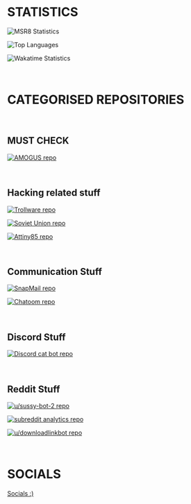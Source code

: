 # STATISTICS

<!-- ![MSR8 Statistics](https://github-readme-stats.vercel.app/api?username=msr8&show_icons=true&hide=prs&theme=dark)

![Top Languages](https://github-readme-stats.vercel.app/api/top-langs/?username=msr8&theme=dark&layout=compact) -->

![MSR8 Statistics](https://github-readme-stats.vercel.app/api?username=msr8&show_icons=true&hide=prs&theme=radical)

![Top Languages](https://github-readme-stats.vercel.app/api/top-langs/?username=msr8&theme=radical&layout=compact)

![Wakatime Statistics](https://github-readme-stats.vercel.app/api/wakatime?username=msr8&theme=radical&layout=compact)

<br>

# CATEGORISED REPOSITORIES

<br>

## MUST CHECK

[![AMOGUS repo](https://github-readme-stats.vercel.app/api/pin/?username=msr8&repo=amogus&theme=cobalt)](https://github.com/msr8/amogus)

<br>

## Hacking related stuff

[![Trollware repo](https://github-readme-stats.vercel.app/api/pin/?username=msr8&repo=trollware&theme=dark)](https://github.com/msr8/trollware)

[![Soviet Union repo](https://github-readme-stats.vercel.app/api/pin/?username=msr8&repo=soviet-union&theme=dark)](https://github.com/msr8/soviet-union)

[![Attiny85 repo](https://github-readme-stats.vercel.app/api/pin/?username=msr8&repo=attiny85&theme=dark)](https://github.com/msr8/attiny85)

<br>

## Communication Stuff

[![SnapMail repo](https://github-readme-stats.vercel.app/api/pin/?username=msr8&repo=snapmail&theme=gruvbox)](https://github.com/msr8/snapmail)

[![Chatoom repo](https://github-readme-stats.vercel.app/api/pin/?username=msr8&repo=chatroom&theme=gruvbox)](https://github.com/msr8/chatroom)

<br>

## Discord Stuff

[![Discord cat bot repo](https://github-readme-stats.vercel.app/api/pin/?username=msr8&repo=discordcatbot&theme=discord_old_blurple)](https://github.com/msr8/discordcatbot)

<br>

## Reddit Stuff

[![u/sussy-bot-2 repo](https://github-readme-stats.vercel.app/api/pin/?username=msr8&repo=sussy-bot&theme=kacho_ga)](https://github.com/msr8/sussy-bot)

[![subreddit analytics repo](https://github-readme-stats.vercel.app/api/pin/?username=msr8&repo=subreddit-analytics-bot&theme=kacho_ga)](https://github.com/msr8/subreddit-analytics-bot)

[![u/downloadlinkbot repo](https://github-readme-stats.vercel.app/api/pin/?username=msr8&repo=downloadlinkbot&theme=kacho_ga)](https://github.com/msr8/downloadlinkbot)

<br>

# SOCIALS

[Socials :)](https://youtu.be/dQw4w9WgXcQ)

